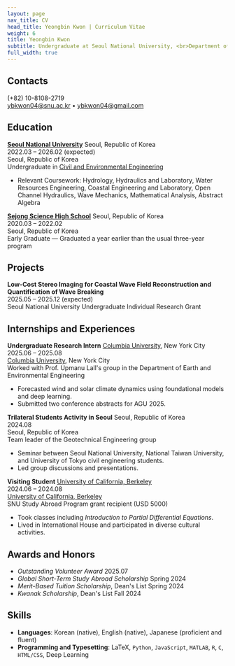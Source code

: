```yaml
---
layout: page
nav_title: CV
head_title: Yeongbin Kwon | Curriculum Vitae
weight: 6
title: Yeongbin Kwon
subtitle: Undergraduate at Seoul National University, <br>Department of Civil and Environmental Engineering
full_width: true
---
```


## Contacts
(+82) 10-8108-2719  
[ybkwon04@snu.ac.kr](mailto:ybkwon04@snu.ac.kr) • [ybkwon04@gmail.com](mailto:ybkwon04@gmail.com)  

## Education

<div class="edu-header">
  <div class="edu-left">
    <strong><a href="https://en.snu.ac.kr/index.html">Seoul National University</a></strong>
    <span class="location-inline">Seoul, Republic of Korea</span>
  </div>
  <span class="date">2022.03 – 2026.02 <span class="location">(expected)</span></span>
</div>
<div class="location-block">Seoul, Republic of Korea</div>

<div class="cvtitle">
  Undergraduate in <a href="https://cee.snu.ac.kr/english/">Civil and Environmental Engineering</a>
</div>
<ul>
  <li>Relevant Coursework: Hydrology, Hydraulics and Laboratory, Water Resources Engineering, Coastal Engineering and Laboratory, Open Channel Hydraulics, Wave Mechanics, Mathematical Analysis, Abstract Algebra</li>
</ul>

<div class="edu-header">
  <div class="edu-left">
    <strong><a href="https://sjsh.sen.hs.kr/">Sejong Science High School</a></strong>
    <span class="location-inline">Seoul, Republic of Korea</span>
  </div>
  <span class="date">2020.03 – 2022.02</span>
</div>
<div class="location-block">Seoul, Republic of Korea</div>

<div class="cvtitle">
  Early Graduate — Graduated a year earlier than the usual three-year program
</div>

## Projects

<div class="edu-header">
  <div class="edu-left">
    <strong>Low-Cost Stereo Imaging for Coastal Wave Field Reconstruction and Quantification of Wave Breaking</strong>
  </div>
  <span class="date">2025.05 – 2025.12 <span class="location">(expected)</span></span>
</div>
<div class="location-block">Seoul National University Undergraduate Individual Research Grant</div>



## Internships and Experiences

<!-- Undergraduate Research Intern -->
<div class="edu-header">
  <div class="edu-left">
    <strong>Undergraduate Research Intern</strong>
    <span class="location-inline"><a href="https://www.eee.columbia.edu/">Columbia University</a>, New York City</span>
  </div>
  <span class="date">2025.06 – 2025.08</span>
</div>
<div class="location-block"><a href="https://www.eee.columbia.edu/">Columbia University</a>, New York City</div>

<div class="cvtitle">
  Worked with Prof. Upmanu Lall's group in the Department of Earth and Environmental Engineering
</div>
<ul>
  <li>Forecasted wind and solar climate dynamics using foundational models and deep learning.</li>
  <li>Submitted two conference abstracts for AGU 2025.</li>
</ul>

<!-- Trilateral Students Activity in Seoul -->
<div class="edu-header">
  <div class="edu-left">
    <strong>Trilateral Students Activity in Seoul</strong>
    <span class="location-inline">Seoul, Republic of Korea</span>
  </div>
  <span class="date">2024.08</span>
</div>
<div class="location-block">Seoul, Republic of Korea</div>

<div class="cvtitle">
  Team leader of the Geotechnical Engineering group
</div>
<ul>
  <li>Seminar between Seoul National University, National Taiwan University, and University of Tokyo civil engineering students.</li>
  <li>Led group discussions and presentations.</li>
</ul>

<!-- Visiting Student -->
<div class="edu-header">
  <div class="edu-left">
    <strong>Visiting Student</strong>
    <span class="location-inline"><a href="https://www.berkeley.edu/">University of California, Berkeley</a></span>
  </div>
  <span class="date">2024.06 – 2024.08</span>
</div>
<div class="location-block"><a href="https://www.berkeley.edu/">University of California, Berkeley</a></div>

<div class="cvtitle">
  SNU Study Abroad Program grant recipient (USD 5000)
</div>
<ul>
  <li>Took classes including <em>Introduction to Partial Differential Equations</em>.</li>
  <li>Lived in International House and participated in diverse cultural activities.</li>
</ul>


## Awards and Honors
- *Outstanding Volunteer Award* <span class="date">2025.07<span>
- *Global Short-Term Study Abroad Scholarship* <span class="date">Spring 2024<span>
- *Merit-Based Tuition Scholarship*, Dean's List <span class="date">Spring 2024<span>
- *Kwanak Scholarship*, Dean's List <span class="date">Fall 2024<span> 

## Skills
- **Languages**: Korean (native), English (native), Japanese (proficient and fluent)  
- **Programming and Typesetting**: LaTeX, `Python`, `JavaScript`, `MATLAB`, `R`, `C`, `HTML/CSS`, Deep Learning
